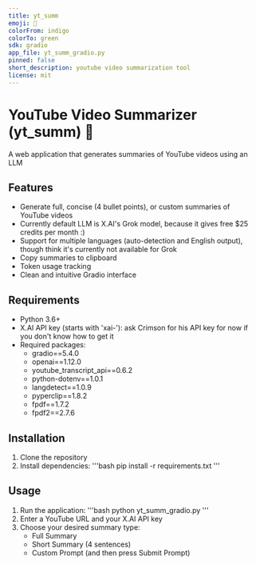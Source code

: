 ```yaml
---
title: yt_summ
emoji: 🤗
colorFrom: indigo
colorTo: green
sdk: gradio
app_file: yt_summ_gradio.py
pinned: false
short_description: youtube video summarization tool
license: mit
---
```


# YouTube Video Summarizer (yt_summ) 🤗

A web application that generates summaries of YouTube videos using an LLM

## Features

- Generate full, concise (4 bullet points), or custom summaries of YouTube videos
- Currently default LLM is X.AI's Grok model, because it gives free $25 credits per month :)
- Support for multiple languages (auto-detection and English output), though think it's currently not available for Grok
- Copy summaries to clipboard
- Token usage tracking
- Clean and intuitive Gradio interface

## Requirements

- Python 3.6+
- X.AI API key (starts with 'xai-'): ask Crimson for his API key for now if you don't know how to get it
- Required packages:
  - gradio==5.4.0
  - openai==1.12.0
  - youtube_transcript_api==0.6.2
  - python-dotenv==1.0.1
  - langdetect==1.0.9
  - pyperclip==1.8.2
  - fpdf==1.7.2
  - fpdf2==2.7.6

## Installation

1. Clone the repository
2. Install dependencies:
'''bash
pip install -r requirements.txt
'''

## Usage

1. Run the application:
'''bash
python yt_summ_gradio.py
'''
2. Enter a YouTube URL and your X.AI API key
3. Choose your desired summary type:
   - Full Summary
   - Short Summary (4 sentences)
   - Custom Prompt (and then press Submit Prompt)